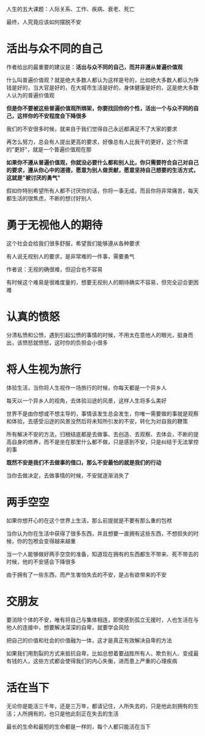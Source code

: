 人生的五大课题：人际关系、工作、疾病、衰老、死亡



最终，人究竟应该如何摆脱不安



# 活出与众不同的自己

作者给出的最重要的建议是：**活出与众不同的自己，而并非遵从普遍价值观**

什么叫普遍价值观？就是绝大多数人都认为这样是号的，比如绝大多数人都认为挣钱是好的，当大官是好的，在大城市生活是好的，身体健康是好的，这是绝大多数人认为的普遍价值观



**但是你不要被这些普遍价值观所绑架，你要找回你的个性，活出一个与众不同的自己，这样你的不安程度会下降很多**



我们的不安很多时候，就来自于我们觉得自己永远都满足不了大家的要求

再怎么努力，总会有人提出更高的要求，好像总有人比我干的更好，这个所谓的"更好"，就是一个普遍价值观在那



**如果你不遵从普遍价值观，你就没必要什么都和别人比，你只需要符合自己对自己的要求，遵从你心中的道德，愿意为别人做贡献，愿意坚持自己想要的生活方式，这就是"被讨厌的勇气"**



假如你特别希望所有人都不讨厌你的话，你将一事无成，而且你将非常痛苦，每天都生活的很焦虑，不断的想讨好别人



# 勇于无视他人的期待

这个社会会给我们很多舒服，希望我们能够遵从各种要求

有人说无视别人的要求，是非常难的一件事，需要勇气

作者说：无视的确很难，但迎合也不容易

有时候这个难易是很难度量的，想要无视别人的期待确实不容易，但完全迎合更困难



# 认真的愤怒

分清私愤和公愤，遇到引起公愤的事情的时候，不用太在意他人的眼光，挺身而出，该愤怒就愤怒，这时你的负担会小很多



# 将人生视为旅行

体验生活，当你将人生视作一场旅行的时候，你每天都是一个异乡人

每天以一个异乡人的视角，去体验沿途的风景，这样人生将多么美好

世界不是由你想或不想主导的，事情该发生总会发生，你唯一需要做的事就是观察和体验，去感受沿途的风景没然后将未知所引发的不安，转化为对自我的鞭策



所有解决不安的方法，归根结底都是去做事、去创造、去观察、去体会，不断的提高自身的修养，而不是坐在那里什么都不做，只是感到不安，只是纠结于无法掌控的事

**既然不安是我们不去做事的借口，那么不安最怕的就是我们的行动**

当你去做决定，去做事情的时候，不安就逐渐消失了



# 两手空空

如果你想开心的在这个世界上生活，那么前提就是不要有那么重的包袱

当你认为你在生活中获得了很多东西，并且想要一直拥有这些东西，不想损失的时候，你的包袱会变得越来越重

当一个人能够做好两手空空的准备，知道现在拥有的东西都生不带来、死不带去的时候，他的不安感会下降很多

由于拥有了一些东西，而产生害怕失去的不安，是占有欲带来的不安

# 交朋友

要消除个体的不安，唯有将自己与集体相连，即使感到孤立无援时，人也生活在与他人的连接中，想要解决深深的自卑，就要学会风险

把自己的价值和社会的价值融为一体，这才是真正有效解决自卑的方法

如果我们用割裂的方式来抵抗自卑，比如总想着要战胜所有人、欺负别人、变成最有钱的人，这些方式都会使得我们的内心失衡，进而患上严重的心理疾病



# 活在当下

无论你是能活三千年，还是三万年，都请记住，人所失去的，只是他此刻拥有的生活；人所拥有的，也只是他此刻正在失去的生活

最长的生命和最短的生命都是一样的，每个人都只能活在当下

